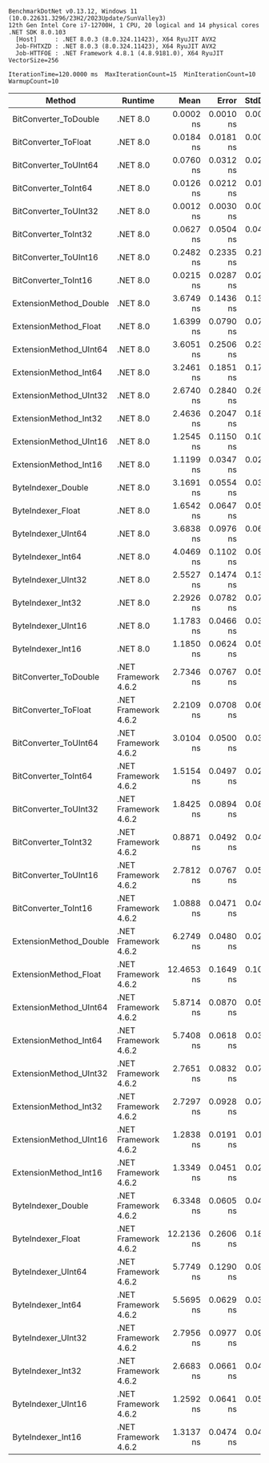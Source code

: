 ```

BenchmarkDotNet v0.13.12, Windows 11 (10.0.22631.3296/23H2/2023Update/SunValley3)
12th Gen Intel Core i7-12700H, 1 CPU, 20 logical and 14 physical cores
.NET SDK 8.0.103
  [Host]     : .NET 8.0.3 (8.0.324.11423), X64 RyuJIT AVX2
  Job-FHTXZD : .NET 8.0.3 (8.0.324.11423), X64 RyuJIT AVX2
  Job-HTTFOE : .NET Framework 4.8.1 (4.8.9181.0), X64 RyuJIT VectorSize=256

IterationTime=120.0000 ms  MaxIterationCount=15  MinIterationCount=10
WarmupCount=10

```

| Method                 | Runtime              |       Mean |     Error |    StdDev |     Median | Ratio | RatioSD |
|------------------------|----------------------|-----------:|----------:|----------:|-----------:|------:|--------:|
| BitConverter_ToDouble  | .NET 8.0             |  0.0002 ns | 0.0010 ns | 0.0009 ns |  0.0000 ns |     ? |       ? |
| BitConverter_ToFloat   | .NET 8.0             |  0.0184 ns | 0.0181 ns | 0.0095 ns |  0.0222 ns |     ? |       ? |
| BitConverter_ToUInt64  | .NET 8.0             |  0.0760 ns | 0.0312 ns | 0.0276 ns |  0.0701 ns |     ? |       ? |
| BitConverter_ToInt64   | .NET 8.0             |  0.0126 ns | 0.0212 ns | 0.0153 ns |  0.0050 ns |     ? |       ? |
| BitConverter_ToUInt32  | .NET 8.0             |  0.0012 ns | 0.0030 ns | 0.0020 ns |  0.0000 ns |     ? |       ? |
| BitConverter_ToInt32   | .NET 8.0             |  0.0627 ns | 0.0504 ns | 0.0472 ns |  0.0450 ns |     ? |       ? |
| BitConverter_ToUInt16  | .NET 8.0             |  0.2482 ns | 0.2335 ns | 0.2184 ns |  0.1154 ns |     ? |       ? |
| BitConverter_ToInt16   | .NET 8.0             |  0.0215 ns | 0.0287 ns | 0.0268 ns |  0.0132 ns |     ? |       ? |
| ExtensionMethod_Double | .NET 8.0             |  3.6749 ns | 0.1436 ns | 0.1344 ns |  3.6465 ns |     ? |       ? |
| ExtensionMethod_Float  | .NET 8.0             |  1.6399 ns | 0.0790 ns | 0.0701 ns |  1.6313 ns |     ? |       ? |
| ExtensionMethod_UInt64 | .NET 8.0             |  3.6051 ns | 0.2506 ns | 0.2344 ns |  3.5961 ns |     ? |       ? |
| ExtensionMethod_Int64  | .NET 8.0             |  3.2461 ns | 0.1851 ns | 0.1731 ns |  3.2320 ns |     ? |       ? |
| ExtensionMethod_UInt32 | .NET 8.0             |  2.6740 ns | 0.2840 ns | 0.2657 ns |  2.7904 ns |     ? |       ? |
| ExtensionMethod_Int32  | .NET 8.0             |  2.4636 ns | 0.2047 ns | 0.1815 ns |  2.4296 ns |     ? |       ? |
| ExtensionMethod_UInt16 | .NET 8.0             |  1.2545 ns | 0.1150 ns | 0.1075 ns |  1.2551 ns |     ? |       ? |
| ExtensionMethod_Int16  | .NET 8.0             |  1.1199 ns | 0.0347 ns | 0.0230 ns |  1.1265 ns |     ? |       ? |
| ByteIndexer_Double     | .NET 8.0             |  3.1691 ns | 0.0554 ns | 0.0329 ns |  3.1719 ns |     ? |       ? |
| ByteIndexer_Float      | .NET 8.0             |  1.6542 ns | 0.0647 ns | 0.0573 ns |  1.6540 ns |     ? |       ? |
| ByteIndexer_UInt64     | .NET 8.0             |  3.6838 ns | 0.0976 ns | 0.0646 ns |  3.6778 ns |     ? |       ? |
| ByteIndexer_Int64      | .NET 8.0             |  4.0469 ns | 0.1102 ns | 0.0921 ns |  4.0210 ns |     ? |       ? |
| ByteIndexer_UInt32     | .NET 8.0             |  2.5527 ns | 0.1474 ns | 0.1379 ns |  2.5611 ns |     ? |       ? |
| ByteIndexer_Int32      | .NET 8.0             |  2.2926 ns | 0.0782 ns | 0.0732 ns |  2.2935 ns |     ? |       ? |
| ByteIndexer_UInt16     | .NET 8.0             |  1.1783 ns | 0.0466 ns | 0.0337 ns |  1.1842 ns |     ? |       ? |
| ByteIndexer_Int16      | .NET 8.0             |  1.1850 ns | 0.0624 ns | 0.0584 ns |  1.1608 ns |     ? |       ? |
| BitConverter_ToDouble  | .NET Framework 4.6.2 |  2.7346 ns | 0.0767 ns | 0.0507 ns |  2.7295 ns |     ? |       ? |
| BitConverter_ToFloat   | .NET Framework 4.6.2 |  2.2109 ns | 0.0708 ns | 0.0628 ns |  2.2039 ns |     ? |       ? |
| BitConverter_ToUInt64  | .NET Framework 4.6.2 |  3.0104 ns | 0.0500 ns | 0.0331 ns |  3.0064 ns |     ? |       ? |
| BitConverter_ToInt64   | .NET Framework 4.6.2 |  1.5154 ns | 0.0497 ns | 0.0296 ns |  1.4997 ns |     ? |       ? |
| BitConverter_ToUInt32  | .NET Framework 4.6.2 |  1.8425 ns | 0.0894 ns | 0.0836 ns |  1.7905 ns |     ? |       ? |
| BitConverter_ToInt32   | .NET Framework 4.6.2 |  0.8871 ns | 0.0492 ns | 0.0461 ns |  0.9008 ns |     ? |       ? |
| BitConverter_ToUInt16  | .NET Framework 4.6.2 |  2.7812 ns | 0.0767 ns | 0.0599 ns |  2.7933 ns |     ? |       ? |
| BitConverter_ToInt16   | .NET Framework 4.6.2 |  1.0888 ns | 0.0471 ns | 0.0440 ns |  1.0719 ns |     ? |       ? |
| ExtensionMethod_Double | .NET Framework 4.6.2 |  6.2749 ns | 0.0480 ns | 0.0285 ns |  6.2759 ns |     ? |       ? |
| ExtensionMethod_Float  | .NET Framework 4.6.2 | 12.4653 ns | 0.1649 ns | 0.1091 ns | 12.4700 ns |     ? |       ? |
| ExtensionMethod_UInt64 | .NET Framework 4.6.2 |  5.8714 ns | 0.0870 ns | 0.0576 ns |  5.8768 ns |     ? |       ? |
| ExtensionMethod_Int64  | .NET Framework 4.6.2 |  5.7408 ns | 0.0618 ns | 0.0323 ns |  5.7430 ns |     ? |       ? |
| ExtensionMethod_UInt32 | .NET Framework 4.6.2 |  2.7651 ns | 0.0832 ns | 0.0737 ns |  2.7464 ns |     ? |       ? |
| ExtensionMethod_Int32  | .NET Framework 4.6.2 |  2.7297 ns | 0.0928 ns | 0.0775 ns |  2.6985 ns |     ? |       ? |
| ExtensionMethod_UInt16 | .NET Framework 4.6.2 |  1.2838 ns | 0.0191 ns | 0.0127 ns |  1.2828 ns |     ? |       ? |
| ExtensionMethod_Int16  | .NET Framework 4.6.2 |  1.3349 ns | 0.0451 ns | 0.0298 ns |  1.3236 ns |     ? |       ? |
| ByteIndexer_Double     | .NET Framework 4.6.2 |  6.3348 ns | 0.0605 ns | 0.0400 ns |  6.3333 ns |     ? |       ? |
| ByteIndexer_Float      | .NET Framework 4.6.2 | 12.2136 ns | 0.2606 ns | 0.1884 ns | 12.1965 ns |     ? |       ? |
| ByteIndexer_UInt64     | .NET Framework 4.6.2 |  5.7749 ns | 0.1290 ns | 0.0933 ns |  5.7728 ns |     ? |       ? |
| ByteIndexer_Int64      | .NET Framework 4.6.2 |  5.5695 ns | 0.0629 ns | 0.0374 ns |  5.5637 ns |     ? |       ? |
| ByteIndexer_UInt32     | .NET Framework 4.6.2 |  2.7956 ns | 0.0977 ns | 0.0914 ns |  2.8235 ns |     ? |       ? |
| ByteIndexer_Int32      | .NET Framework 4.6.2 |  2.6683 ns | 0.0661 ns | 0.0437 ns |  2.6616 ns |     ? |       ? |
| ByteIndexer_UInt16     | .NET Framework 4.6.2 |  1.2592 ns | 0.0641 ns | 0.0569 ns |  1.2643 ns |     ? |       ? |
| ByteIndexer_Int16      | .NET Framework 4.6.2 |  1.3137 ns | 0.0474 ns | 0.0420 ns |  1.3192 ns |     ? |       ? |
